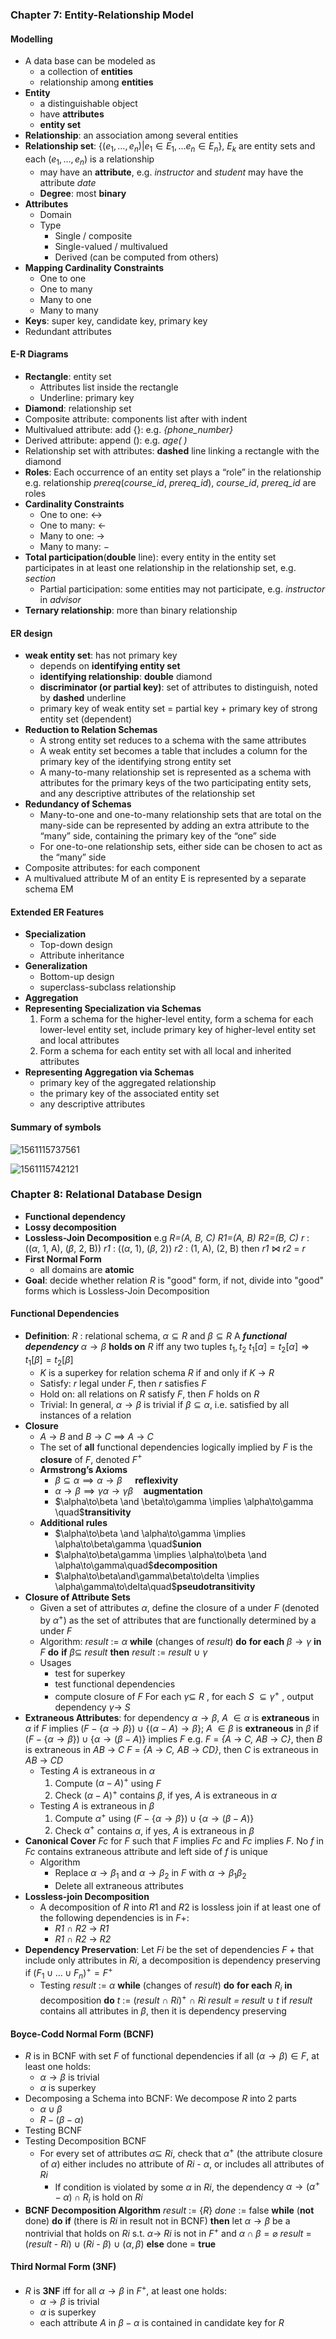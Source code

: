 ### Chapter 7:  Entity-Relationship Model

#### Modelling

* A data base can be modeled as
  * a collection of **entities**
  * relationship among **entities**
* **Entity**
  * a distinguishable object
  * have **attributes**
  * **entity set**
* **Relationship**: an association among several entities
* **Relationship set**: $\{(e_1,\ldots,e_n)|e_1\in E_1,\ldots e_n\in E_n\}$, $E_k$ are entity sets and each $(e_1,\ldots,e_n)$ is a relationship
  * may have an **attribute**, e.g. *instructor* and *student* may have the attribute *date* 
  * **Degree**: most **binary**
* **Attributes**
  * Domain
  * Type
    * Single / composite
    * Single-valued / multivalued
    * Derived (can be computed from others)
* **Mapping Cardinality Constraints**
  * One to one
  * One to many
  * Many to one
  * Many to many 
* **Keys**: super key, candidate key, primary key
* Redundant attributes

#### E-R Diagrams

* **Rectangle**: entity set
  * Attributes list inside the rectangle
  * Underline: primary key
* **Diamond**: relationship set
* Composite attribute: components list after with indent
* Multivalued attribute: add \{\}: e.g. *{phone_number}*
* Derived attribute: append (): e.g. *age( )*
* Relationship set with attributes: **dashed** line linking a rectangle with the diamond
* **Roles**: Each occurrence of an entity set plays a “role” in the relationship
  e.g. relationship *prereq*(*course_id*, *prereq_id*), *course_id*, *prereq_id* are roles
* **Cardinality Constraints**
  * One to one: $\leftrightarrow$
  * One to many: $\leftarrow$
  * Many to one: $\to$
  * Many to many: $-$
* **Total participation**(**double** line): every entity in the entity set participates in at least one relationship in the relationship set, e.g. *section*
  * Partial participation: some entities may not participate, e.g. *instructor* in *advisor*
* **Ternary relationship**: more than binary relationship

#### ER design

* **weak entity set**: has not primary key
  * depends on **identifying entity set**
  * **identifying  relationship**: **double** diamond
  * **discriminator (or partial key)**: set of attributes to distinguish, noted by **dashed** underline
  * primary key of weak entity set = partial key + primary key of strong entity set (dependent)
* **Reduction to Relation Schemas**
  * A strong entity set reduces to a schema with the same attributes
  * A weak entity set becomes a table that includes a column for the primary key of the identifying strong entity set
  * A many-to-many relationship set is represented as a schema with attributes for the primary keys of the two participating entity sets, and any descriptive attributes of the relationship set
* **Redundancy of Schemas**
  * Many-to-one and one-to-many relationship sets that are total on the many-side can be represented by adding an extra attribute to the “many” side, containing the primary key of the “one” side
  * For one-to-one relationship sets, either side can be chosen to act as the “many” side
* Composite attributes: for each component
* A multivalued attribute M of an entity E is represented by a separate schema EM

#### Extended ER Features

* **Specialization**
  * Top-down design
  * Attribute inheritance 
* **Generalization**
  * Bottom-up design
  * superclass-subclass relationship
* **Aggregation**
* **Representing Specialization via Schemas**
  1. Form a schema for the higher-level entity, form a schema for each lower-level entity set, include primary key of higher-level entity set and local attributes
  2. Form a schema for each entity set with all local and inherited attributes
* **Representing Aggregation via Schemas**
  * primary key of the aggregated relationship
  * the primary key of the associated entity set
  * any descriptive attributes

#### Summary of symbols

![1561115737561](assets/1561115737561.png)

![1561115742121](assets/1561115742121.png)



### Chapter 8:  Relational Database Design

* **Functional dependency**
* **Lossy decomposition**
* **Lossless-Join Decomposition**
  e.g 
  *R=(A, B, C)    R1=(A, B)    R2=(B, C)*
  *r* : (($\alpha$, 1, A), ($\beta$, 2, B))    *r1* : (($\alpha$, 1), ($\beta$, 2))    *r2* : (1, A), (2, B)
  then *r1* $\Join$ *r2* = *r*
* **First Normal Form**
  * all domains are **atomic** 
* **Goal**: decide whether relation *R* is "good" form, if not, divide into "good" forms which is Lossless-Join Decomposition

#### Functional Dependencies

* **Definition**: *R* : relational schema, $\alpha\subseteq R$ and $\beta\subseteq R$ 
  					A ***functional dependency*** $\alpha\to\beta$ **holds on** *R* iff any two tuples $t_1, t_2$
  					$t_1[\alpha]=t_2[\alpha]\Rightarrow t_1[\beta]=t_2[\beta]$
  * *K* is a superkey for relation schema *R* if and only if *K* $\to$ *R*
  * Satisfy: *r* legal under *F*, then *r* satisfies *F*
  * Hold on: all relations on *R* satisfy *F*, then *F* holds on *R*
  * Trivial: In general, $\alpha\to\beta$ is trivial if $\beta\subseteq\alpha$, i.e. satisfied by all instances of a relation
* **Closure**
  * *A* $\to$ *B* and *B* $\to$ *C* $\implies$ *A* $\to$ *C*
  *  The set of **all** functional dependencies logically implied by *F* is the **closure** of *F*, denoted *F*$^+$
  * **Armstrong’s Axioms**
    * $\beta\subseteq\alpha\implies\alpha\to\beta\quad$ **reflexivity**
    * $\alpha\to\beta \implies \gamma\alpha\to\gamma\beta \quad$**augmentation**
    * $\alpha\to\beta \and \beta\to\gamma \implies \alpha\to\gamma \quad$**transitivity**
  * **Additional rules**
    * $\alpha\to\beta \and \alpha\to\gamma \implies \alpha\to\beta\gamma \quad$**union**
    * $\alpha\to\beta\gamma \implies  \alpha\to\beta \and \alpha\to\gamma\quad$**decomposition**
    * $\alpha\to\beta\and\gamma\beta\to\delta \implies \alpha\gamma\to\delta\quad$**pseudotransitivity**
* **Closure of Attribute Sets**
  * Given a set of attributes $\alpha$, define the closure of a under *F* (denoted by $\alpha^+$) as the set of attributes that are functionally determined by a under *F*
  * Algorithm:
    *result* := $\alpha$
    **while** (changes of *result*) **do**
        **for each** $\beta\to\gamma$ **in** *F* **do**
            **if** $\beta\subseteq$ *result* **then** *result* := *result* $\cup\ \gamma$
  * Usages
    * test for superkey
    * test functional dependencies
    * compute closure of *F*
      For each $\gamma\subseteq$ *R* , for each *S* $\subseteq\gamma^+$ , output dependency $\gamma\to$ *S*
* **Extraneous Attributes**: for dependency $\alpha\to\beta$, *A* $\in\alpha$ is **extraneous** in $\alpha$ if *F* implies $(F-\{\alpha\to\beta\})\cup\{(\alpha-A)\to\beta\}$; *A* $\in\beta$ is **extraneous** in $\beta$ if $(F-\{\alpha\to\beta\})\cup\{\alpha\to(\beta-A)\}$ implies *F*
  e.g. *F* = *{A* $\to$ *C, AB* $\to$ *C}*, then *B* is extraneous in *AB* $\to$ *C*
         *F* = *{A* $\to$ *C, AB* $\to$ *CD}*, then *C* is extraneous in *AB* $\to$ *CD*
  * Testing *A* is extraneous in $\alpha$ 
    1. Compute $(\alpha-A)^+$ using *F*
    2. Check $(\alpha-A)^+$ contains $\beta$, if yes, *A* is extraneous in $\alpha$ 
  * Testing *A* is extraneous in $\beta$
    1.  Compute $\alpha^+$ using $(F-\{\alpha\to\beta\})\cup\{\alpha\to(\beta-A)\}$
    2. Check $\alpha^+$ contains $\alpha$, if yes, *A* is extraneous in $\beta$ 
* **Canonical Cover** *Fc* for *F* such that *F* implies *Fc* and *Fc* implies *F*. No *f* in *Fc* contains extraneous attribute and left side of *f* is unique
  * Algorithm
    * Replace $\alpha\to\beta_1$ and $\alpha\to\beta_2$ in *F* with $\alpha\to\beta_1\beta_2$
    * Delete all extraneous attributes
* **Lossless-join Decomposition**
  * A decomposition of *R* into *R*1 and *R*2 is lossless join if at least one of the following dependencies is in *F*+:
    * *R1* $\cap$ *R2* $\to$ *R1*
    * *R1* $\cap$ *R2* $\to$ *R2*
* **Dependency Preservation**: Let *Fi* be the set of dependencies *F* *+* that include only attributes in *Ri*, a decomposition is dependency preserving if $(F_1\cup\ldots\cup F_n)^+=F^+$
  * Testing
    *result* := $\alpha$
    **while** (changes of *result*) **do**
        **for each** $R_i$ **in** decomposition **do**
            *t* := (*result* $\cap$ *Ri*)$^+$ $\cap$ *Ri*
            *result = result* $\cup$ *t*
    if *result* contains all attributes in $\beta$, then it is dependency preserving

#### Boyce-Codd Normal Form (BCNF)

* *R* is in BCNF with set *F* of functional dependencies if all $(\alpha\to\beta)\in F$, at least one holds:
  * $\alpha\to\beta$ is trivial
  * $\alpha$ is superkey
* Decomposing a Schema into BCNF: We decompose *R* into 2 parts
  * $\alpha\cup\beta$
  * $R-(\beta-\alpha)$
* Testing BCNF
* Testing Decomposition BCNF
  * For every set of attributes $\alpha\subseteq$ *Ri*, check that $\alpha^+$ (the attribute closure of $\alpha$) either includes no attribute of *Ri* - $\alpha$, or includes all attributes of *Ri*
    * If condition is violated by some $\alpha$ in *Ri*, the dependency $\alpha\to(\alpha^+-\alpha)\cap R_i$ is hold on *Ri*
* **BCNF Decomposition Algorithm**
  *result* := {*R*}
  *done* := false
  **while** (**not** done) **do**
      **if** (there is *Ri* in result not in BCNF) **then**
          let $\alpha\to\beta$ be a nontrivial that holds on *Ri* s.t. $\alpha\to$ *Ri* is not in $F^+$ and $\alpha\cap\beta=\varnothing$
          *result* = (*result* - *Ri*) $\cup$ (*Ri* - $\beta$) $\cup$ ($\alpha,\beta$)
      **else** done = **true**

#### Third Normal Form (3NF)

* *R* is **3NF** iff for all $\alpha\to\beta$ in $F^+$, at least one holds:
  * $\alpha\to\beta$ is trivial
  * $\alpha$ is superkey
  * each attribute *A* in $\beta-\alpha$ is contained in candidate key for *R*